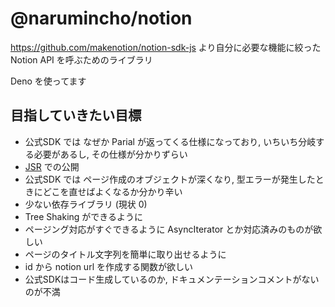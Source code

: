 # @narumincho/notion

https://github.com/makenotion/notion-sdk-js より自分に必要な機能に絞った Notion API を呼ぶためのライブラリ

Deno を使ってます

## 目指していきたい目標

- 公式SDK では なぜか Parial が返ってくる仕様になっており, いちいち分岐する必要があるし, その仕様が分かりずらい
- [JSR](https://jsr.io/) での公開
- 公式SDK では ページ作成のオブジェクトが深くなり, 型エラーが発生したときにどこを直せばよくなるか分かり辛い
- 少ない依存ライブラリ (現状 0)
- Tree Shaking ができるように
- ページング対応がすぐできるように AsyncIterator とか対応済みのものが欲しい
- ページのタイトル文字列を簡単に取り出せるように
- id から notion url を作成する関数が欲しい
- 公式SDKはコード生成しているのか, ドキュメンテーションコメントがないのが不満

